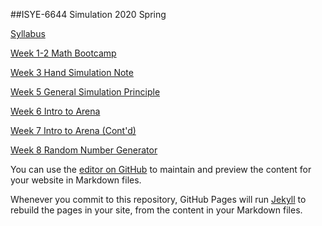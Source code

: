 ##ISYE-6644 Simulation 2020 Spring


[Syllabus](https://github.com/jamesyeh111/ISYE-6644-Simulation-Repository/blob/master/OMSA_ISYE6644SyllabusSpring2020-191203v2.pdf)

[Week 1-2 Math Bootcamp](https://github.com/jamesyeh111/ISYE-6644-Simulation-Repository/blob/master/ISYE%206644%20note%20week%202_compressed.pdf)

[Week 3 Hand Simulation Note](https://github.com/jamesyeh111/ISYE-6644-Simulation-Repository/blob/master/ISYE%206644%20Hand%20Simulation%20Note.pdf)

[Week 5 General Simulation Principle](https://github.com/jamesyeh111/ISYE-6644-Simulation-Repository/blob/master/ISYE6644%20Week%205%20Note.pdf)

[Week 6 Intro to Arena](https://github.com/jamesyeh111/ISYE-6644-Simulation-Repository/blob/master/Week%206%20Arena%20Simulation.pdf)

[Week 7 Intro to Arena (Cont'd)](https://github.com/jamesyeh111/ISYE-6644-Simulation-Repository/blob/master/ISYE6644_Week7_Note.pdf)

[Week 8 Random Number Generator](https://github.com/jamesyeh111/ISYE-6644-Simulation-Repository/blob/master/ISYE%206644%20Week%208.pdf)


You can use the [editor on GitHub](https://github.com/jamesyeh111/ISYE-6644-Repository/edit/master/README.md) to maintain and preview the content for your website in Markdown files.

Whenever you commit to this repository, GitHub Pages will run [Jekyll](https://jekyllrb.com/) to rebuild the pages in your site, from the content in your Markdown files.



